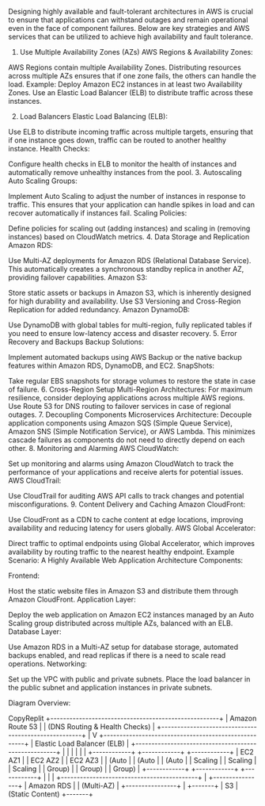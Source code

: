 Designing highly available and fault-tolerant architectures in AWS is crucial to ensure that applications can withstand outages and remain operational even in the face of component failures. Below are key strategies and AWS services that can be utilized to achieve high availability and fault tolerance.

1. Use Multiple Availability Zones (AZs)
AWS Regions & Availability Zones:

AWS Regions contain multiple Availability Zones. Distributing resources across multiple AZs ensures that if one zone fails, the others can handle the load.
Example: Deploy Amazon EC2 instances in at least two Availability Zones. Use an Elastic Load Balancer (ELB) to distribute traffic across these instances.

2. Load Balancers
Elastic Load Balancing (ELB):

Use ELB to distribute incoming traffic across multiple targets, ensuring that if one instance goes down, traffic can be routed to another healthy instance.
Health Checks:

Configure health checks in ELB to monitor the health of instances and automatically remove unhealthy instances from the pool.
3. Autoscaling
Auto Scaling Groups:

Implement Auto Scaling to adjust the number of instances in response to traffic. This ensures that your application can handle spikes in load and can recover automatically if instances fail.
Scaling Policies:

Define policies for scaling out (adding instances) and scaling in (removing instances) based on CloudWatch metrics.
4. Data Storage and Replication
Amazon RDS:

Use Multi-AZ deployments for Amazon RDS (Relational Database Service). This automatically creates a synchronous standby replica in another AZ, providing failover capabilities.
Amazon S3:

Store static assets or backups in Amazon S3, which is inherently designed for high durability and availability. Use S3 Versioning and Cross-Region Replication for added redundancy.
Amazon DynamoDB:

Use DynamoDB with global tables for multi-region, fully replicated tables if you need to ensure low-latency access and disaster recovery.
5. Error Recovery and Backups
Backup Solutions:

Implement automated backups using AWS Backup or the native backup features within Amazon RDS, DynamoDB, and EC2.
SnapShots:

Take regular EBS snapshots for storage volumes to restore the state in case of failure.
6. Cross-Region Setup
Multi-Region Architectures:
For maximum resilience, consider deploying applications across multiple AWS regions. Use Route 53 for DNS routing to failover services in case of regional outages.
7. Decoupling Components
Microservices Architecture:
Decouple application components using Amazon SQS (Simple Queue Service), Amazon SNS (Simple Notification Service), or AWS Lambda. This minimizes cascade failures as components do not need to directly depend on each other.
8. Monitoring and Alarming
AWS CloudWatch:

Set up monitoring and alarms using Amazon CloudWatch to track the performance of your applications and receive alerts for potential issues.
AWS CloudTrail:

Use CloudTrail for auditing AWS API calls to track changes and potential misconfigurations.
9. Content Delivery and Caching
Amazon CloudFront:

Use CloudFront as a CDN to cache content at edge locations, improving availability and reducing latency for users globally.
AWS Global Accelerator:

Direct traffic to optimal endpoints using Global Accelerator, which improves availability by routing traffic to the nearest healthy endpoint.
Example Scenario: A Highly Available Web Application
Architecture Components:

Frontend:

Host the static website files in Amazon S3 and distribute them through Amazon CloudFront.
Application Layer:

Deploy the web application on Amazon EC2 instances managed by an Auto Scaling group distributed across multiple AZs, balanced with an ELB.
Database Layer:

Use Amazon RDS in a Multi-AZ setup for database storage, automated backups enabled, and read replicas if there is a need to scale read operations.
Networking:

Set up the VPC with public and private subnets. Place the load balancer in the public subnet and application instances in private subnets.

Diagram Overview:

CopyReplit
+-----------------------------------------------------+
|                    Amazon Route 53                   |
|               (DNS Routing & Health Checks)         |
+-----------------------------------------------------+
                          |
                          V
+-----------------------------------------------------+
|                Elastic Load Balancer (ELB)         |
+-----------------------------------------------------+
     |                     |                     |
     |                     |                     |
+------------+   +------------+   +------------+
|   EC2 AZ1  |   |   EC2 AZ2  |   |   EC2 AZ3  |
| (Auto      |   | (Auto      |   | (Auto      |
|  Scaling   |   |  Scaling   |   |  Scaling   |
|   Group)   |   |   Group)   |   |   Group)   |
+------------+   +------------+   +------------+
     |                     |                     |
     +-------------------------------------------+
                          |
                   +----------------+
                   |  Amazon RDS    |
                   |  (Multi-AZ)    |
                   +----------------+
                          |
                      +-------+
                      |  S3   |  (Static Content)
                      +-------+
